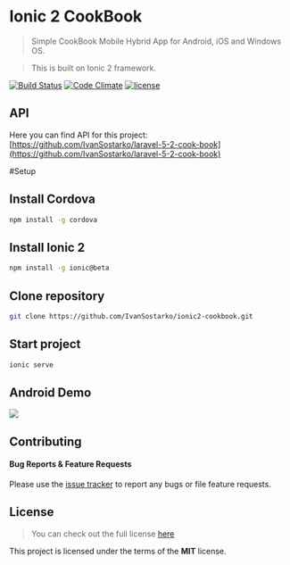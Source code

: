# Ionic 2 CookBook
> Simple CookBook Mobile Hybrid App for Android, iOS and Windows OS.

> This is built on Ionic 2 framework.

[![Build Status](https://travis-ci.org/IvanSostarko/ionic2-cookbook.svg?branch=master)](https://travis-ci.org/IvanSostarko/ionic2-cookbook)
[![Code Climate](https://codeclimate.com/github/IvanSostarko/ionic2-cookbook/badges/gpa.svg)](https://codeclimate.com/github/IvanSostarko/ionic2-cookbook)
[![license](https://img.shields.io/github/license/mashape/apistatus.svg?maxAge=2592000)](https://github.com/IvanSostarko/ionic2-cookbook/blob/master/LICENSE)

## API
Here you can find API for this project: [https://github.com/IvanSostarko/laravel-5-2-cook-book](https://github.com/IvanSostarko/laravel-5-2-cook-book)

#Setup

## Install Cordova
```sh
npm install -g cordova
```

## Install Ionic 2 
```sh
npm install -g ionic@beta
```

## Clone repository
```sh
git clone https://github.com/IvanSostarko/ionic2-cookbook.git
```

## Start project
```sh
ionic serve
```

## Android Demo
![](https://github.com/IvanSostarko/ionic2-cookbook/blob/gh-pages/gifs/android.gif)



## Contributing
#### Bug Reports & Feature Requests

Please use the [issue tracker](https://github.com/IvanSostarko/ionic2-cookbook/issues) to report any bugs or file feature requests.


## License
>You can check out the full license [here](https://github.com/IvanSostarko/ionic2-cookbook/blob/master/LICENSE)

This project is licensed under the terms of the **MIT** license.
